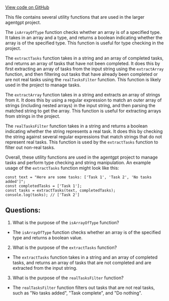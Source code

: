 [View code on GitHub](/src/utils/helpers.ts)

This file contains several utility functions that are used in the larger agentgpt project. 

The `isArrayOfType` function checks whether an array is of a specified type. It takes in an array and a type, and returns a boolean indicating whether the array is of the specified type. This function is useful for type checking in the project.

The `extractTasks` function takes in a string and an array of completed tasks, and returns an array of tasks that have not been completed. It does this by first extracting an array of tasks from the input string using the `extractArray` function, and then filtering out tasks that have already been completed or are not real tasks using the `realTasksFilter` function. This function is likely used in the project to manage tasks.

The `extractArray` function takes in a string and extracts an array of strings from it. It does this by using a regular expression to match an outer array of strings (including nested arrays) in the input string, and then parsing the matched string to get the array. This function is useful for extracting arrays from strings in the project.

The `realTasksFilter` function takes in a string and returns a boolean indicating whether the string represents a real task. It does this by checking the string against several regular expressions that match strings that do not represent real tasks. This function is used by the `extractTasks` function to filter out non-real tasks.

Overall, these utility functions are used in the agentgpt project to manage tasks and perform type checking and string manipulation. An example usage of the `extractTasks` function might look like this:

```
const text = "Here are some tasks: ['Task 1', 'Task 2', 'No tasks added']";
const completedTasks = ['Task 1'];
const tasks = extractTasks(text, completedTasks);
console.log(tasks); // ['Task 2']
```
## Questions: 
 1. What is the purpose of the `isArrayOfType` function?
- The `isArrayOfType` function checks whether an array is of the specified type and returns a boolean value.

2. What is the purpose of the `extractTasks` function?
- The `extractTasks` function takes in a string and an array of completed tasks, and returns an array of tasks that are not completed and are extracted from the input string.

3. What is the purpose of the `realTasksFilter` function?
- The `realTasksFilter` function filters out tasks that are not real tasks, such as "No tasks added", "Task complete", and "Do nothing".